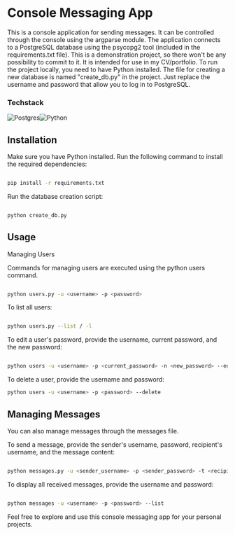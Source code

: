 
# Console Messaging App

This is a console application for sending messages. It can be controlled through the console using the argparse module. The application connects to a PostgreSQL database using the psycopg2 tool (included in the requirements.txt file). This is a demonstration project, so there won't be any possibility to commit to it. It is intended for use in my CV/portfolio. To run the project locally, you need to have Python installed. The file for creating a new database is named "create_db.py" in the project. Just replace the username and password that allow you to log in to PostgreSQL.

### Techstack
![Postgres](https://img.shields.io/badge/postgres-%23316192.svg?style=for-the-badge&logo=postgresql&logoColor=white)![Python](https://img.shields.io/badge/python-3670A0?style=for-the-badge&logo=python&logoColor=ffdd54)
## Installation

Make sure you have Python installed. Run the following command to install the required dependencies:

```bash

pip install -r requirements.txt
```
Run the database creation script:

```bash

python create_db.py
```
## Usage
Managing Users

Commands for managing users are executed using the python users command.

```bash

python users.py -u <username> -p <password>
```
To list all users:

```bash

python users.py --list / -l
```
To edit a user's password, provide the username, current password, and the new password:

```bash

python users -u <username> -p <current_password> -n <new_password> --edit
```
To delete a user, provide the username and password:

```bash
python users -u <username> -p <password> --delete
```
## Managing Messages

You can also manage messages through the messages file.

To send a message, provide the sender's username, password, recipient's username, and the message content:

```bash

python messages.py -u <sender_username> -p <sender_password> -t <recipient_username> -s <message_content>
```
To display all received messages, provide the username and password:

```bash

python messages -u <username> -p <password> --list
```
Feel free to explore and use this console messaging app for your personal projects.
